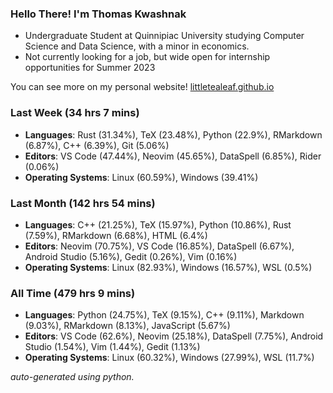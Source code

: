 
### Hello There! I'm Thomas Kwashnak

- Undergraduate Student at Quinnipiac University studying Computer Science and Data Science, with a minor in economics.
- Not currently looking for a job, but wide open for internship opportunities for Summer 2023

You can see more on my personal website! [littletealeaf.github.io](https://littletealeaf.github.io)

### Last Week (34 hrs 7 mins)
- **Languages**: Rust (31.34%), TeX (23.48%), Python (22.9%), RMarkdown (6.87%), C++ (6.39%), Git (5.06%)
- **Editors**: VS Code (47.44%), Neovim (45.65%), DataSpell (6.85%), Rider (0.06%)
- **Operating Systems**: Linux (60.59%), Windows (39.41%)
    
### Last Month (142 hrs 54 mins)
- **Languages**: C++ (21.25%), TeX (15.97%), Python (10.86%), Rust (7.59%), RMarkdown (6.68%), HTML (6.4%)
- **Editors**: Neovim (70.75%), VS Code (16.85%), DataSpell (6.67%), Android Studio (5.16%), Gedit (0.26%), Vim (0.16%)
- **Operating Systems**: Linux (82.93%), Windows (16.57%), WSL (0.5%)
    
### All Time (479 hrs 9 mins)
- **Languages**: Python (24.75%), TeX (9.15%), C++ (9.11%), Markdown (9.03%), RMarkdown (8.13%), JavaScript (5.67%)
- **Editors**: VS Code (62.6%), Neovim (25.18%), DataSpell (7.75%), Android Studio (1.54%), Vim (1.44%), Gedit (1.13%)
- **Operating Systems**: Linux (60.32%), Windows (27.99%), WSL (11.7%)
    

*auto-generated using python.*
